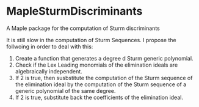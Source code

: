# MapleSturmDiscriminants
A Maple package for the computation of Sturm discriminants

It is still slow in the computation of Sturm Sequences. I propose the follwoing in order to deal with this:
1. Create a function that generates a degree d Sturm generic polynomial.
2. Check if the Lex Leading monomials of the elimination ideals are algebraically independent.
3. If 2 is true, then susbstitute the computation of the Sturm sequence of the elimination ideal by the computation of the 
Sturm sequence of a generic polynomial of the same degree.
4. If 2 is true, substitute back the coefficients of the elimination ideal.
